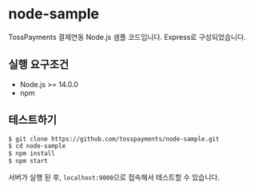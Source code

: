 # node-sample

TossPayments 결제연동 Node.js 샘플 코드입니다. Express로 구성되었습니다.

## 실행 요구조건

- Node.js >= 14.0.0
- npm

## 테스트하기

```sh
$ git clone https://github.com/tosspayments/node-sample.git
$ cd node-sample
$ npm install
$ npm start
```

서버가 실행 된 후, `localhost:9000`으로 접속해서 테스트할 수 있습니다.
